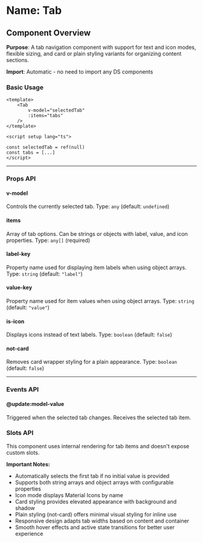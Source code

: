 # Name: Tab
## Component Overview

**Purpose**: A tab navigation component with support for text and icon modes, flexible sizing, and card or plain styling variants for organizing content sections.

**Import**: Automatic - no need to import any DS components

### Basic Usage

```vue
<template>
    <Tab 
        v-model="selectedTab"
        :items="tabs"
    />
</template>

<script setup lang="ts">

const selectedTab = ref(null)
const tabs = [...]
</script>
```

---

### Props API

#### v-model
Controls the currently selected tab. Type: `any` (default: `undefined`)

#### items
Array of tab options. Can be strings or objects with label, value, and icon properties. Type: `any[]` (required)

#### label-key
Property name used for displaying item labels when using object arrays. Type: `string` (default: `"label"`)

#### value-key
Property name used for item values when using object arrays. Type: `string` (default: `"value"`)

#### is-icon
Displays icons instead of text labels. Type: `boolean` (default: `false`)

#### not-card
Removes card wrapper styling for a plain appearance. Type: `boolean` (default: `false`)

---

### Events API

#### @update:model-value
Triggered when the selected tab changes. Receives the selected tab item.

### Slots API

This component uses internal rendering for tab items and doesn't expose custom slots.

**Important Notes:**
- Automatically selects the first tab if no initial value is provided
- Supports both string arrays and object arrays with configurable properties
- Icon mode displays Material Icons by name
- Card styling provides elevated appearance with background and shadow
- Plain styling (not-card) offers minimal visual styling for inline use
- Responsive design adapts tab widths based on content and container
- Smooth hover effects and active state transitions for better user experience